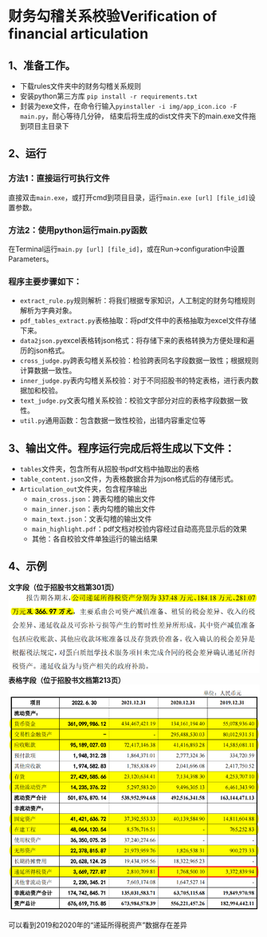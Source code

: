 # 财务勾稽关系校验Verification of financial articulation

## 1、准备工作。
- 下载rules文件夹中的财务勾稽关系规则 
- 安装python第三方库
`pip install -r requirements.txt`
- 封装为exe文件，在命令行输入`pyinstaller -i img/app_icon.ico -F main.py`，耐心等待几分钟，
结束后将生成的dist文件夹下的main.exe文件拖到项目主目录下

## 2、运行
### 方法1：直接运行可执行文件
直接双击`main.exe`，或打开cmd到项目目录，运行`main.exe [url] [file_id]`设置参数。

### 方法2：使用python运行main.py函数
在Terminal运行`main.py [url] [file_id]`，或在Run->configuration中设置Parameters。

### 程序主要步骤如下：
- `extract_rule.py`规则解析：将我们根据专家知识，人工制定的财务勾稽规则解析为字典对象。
- `pdf_tables_extract.py`表格抽取：将pdf文件中的表格抽取为excel文件存储下来。
- `data2json.py`excel表格转json格式：将存储下来的表格转换为方便处理和遍历的json格式。
- `cross_judge.py`跨表勾稽关系校验：检验跨表同名字段数据一致性；根据规则计算数据一致性。
- `inner_judge.py`表内勾稽关系校验：对于不同招股书的特定表格，进行表内数据加和校验。
- `text_judge.py`文表勾稽关系校验：校验文字部分对应的表格字段数据一致性。
- `util.py`通用函数：包含数据一致性校验，出错内容重定位等

## 3、输出文件。程序运行完成后将生成以下文件：
- `tables`文件夹，包含所有从招股书pdf文档中抽取出的表格
- `table_content.json`文件，为表格数据合并为json格式后的存储形式。
- `Articulation_out`文件夹，包含程序输出
    - `main_cross.json`：跨表勾稽的输出文件
    - `main_inner.json`：表内勾稽的输出文件
    - `main_text.json`：文表勾稽的输出文件
    - `main_highlight.pdf`：pdf文档对校验内容经过自动高亮显示后的效果
    - 其他：各自校验文件单独运行的输出结果

## 4、示例
**文字段（位于招股书文档第301页）**
![文字段内容](img/text_example.png)
**表格字段（位于招股书文档第213页）**
![表格字段内容](img/chart_example.png)

可以看到2019和2020年的“递延所得税资产”数据存在差异
